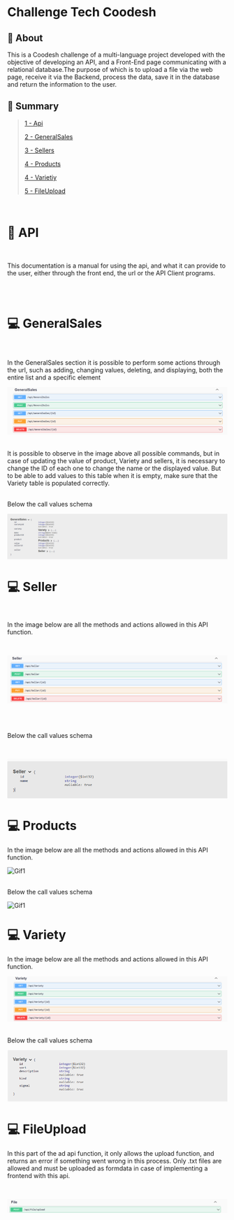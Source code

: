 # Challenge Tech Coodesh


## 🧾  About


This is a Coodesh challenge of a multi-language project developed with the objective of developing an API, and a Front-End page communicating with a relational database.The purpose of which is to upload a file via the web page, receive it via the Backend, process the data, save it in the database and return the information to the user.

## 📖 Summary
<div id='summary'></div>

>
> [1 - Api](#Api) 
>
> [2 - GeneralSales](#GeneralSales) 
>
> [3 - Sellers](#Sellers) 
>
>[4 - Products](#Products)
>
>[4 - Varietiy](#Variety)
>
>[5 - FileUpload](#FileUpload)
>

<br/>



#  📕 API
<div id="Api"></div>

<br/>

This documentation is a manual for using the api, and what it can provide to the user, either through the front end, the url or the API Client programs.

<br/>


<br/>
 
 # 💻 GeneralSales
 <div id="GeneralSales"></div>

 <br/>
 <br/>
In the GeneralSales section it is possible to perform some actions through the url, such as adding, changing values, deleting, and displaying, both the entire list and a specific element

<br/>

![Gif1](./filesImage/Screenshot_3.png "Gif-1")
<br/>
<br/>

It is possible to observe in the image above all possible commands, but in case of updating the value of product, Variety and sellers, it is necessary to change the ID of each one to change the name or the displayed value.
But to be able to add values ​​to this table when it is empty, make sure that the Variety table is populated correctly.
<br/>


<br/>
Below the call values ​​schema

<br/>

![Gif1](./filesImage/Screenshot_3-1.png "Gif-1")

# 💻 Seller
<div id="Seller"></div>

<br/>

In the image below are all the methods and actions allowed in this API function.

<br/>

![Gif1](./filesImage/Screenshot_4.png "Gif-1")

<br/>
<br/>

Below the call values ​​schema

<br/>

![Gif1](./filesImage/Screenshot_5-1.png "Gif-1")


# 💻 Products
<div id="Products"></div>
In the image below are all the methods and actions allowed in this API function.

<br/>

![Gif1](./Screenshot_5.png "Gif-1")

<br/>
Below the call values ​​schema

<br/>

![Gif1](./Screenshot_6-1.png "Gif-1")

# 💻 Variety
<div id="Variety"></div>
In the image below are all the methods and actions allowed in this API function.

<br/>

![Gif1](./filesImage/Screenshot_6.png "Gif-1")

<br/>
Below the call values ​​schema

<br/>

![Gif1](./filesImage/Screenshot_4-1.png "Gif-1")


# 💻 FileUpload
<div id="FileUpload"></div>


In this part of the ad api function, it only allows the upload function, and returns an error if something went wrong in this process.
Only .txt files are allowed and must be uploaded as formdata in case of implementing a frontend with this api.

<br/>

![Gif1](./filesImage/Screenshot_7.png "Gif-1")









